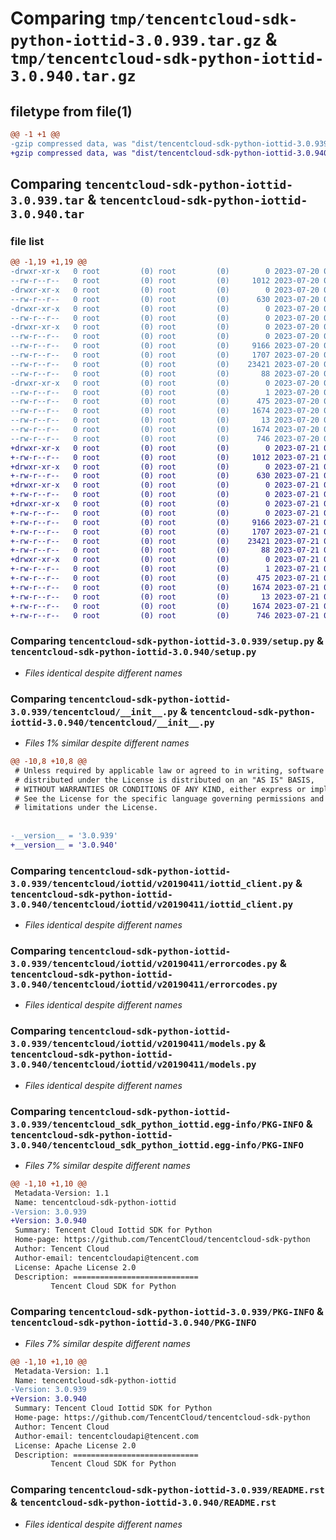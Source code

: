 # Comparing `tmp/tencentcloud-sdk-python-iottid-3.0.939.tar.gz` & `tmp/tencentcloud-sdk-python-iottid-3.0.940.tar.gz`

## filetype from file(1)

```diff
@@ -1 +1 @@
-gzip compressed data, was "dist/tencentcloud-sdk-python-iottid-3.0.939.tar", last modified: Thu Jul 20 00:26:11 2023, max compression
+gzip compressed data, was "dist/tencentcloud-sdk-python-iottid-3.0.940.tar", last modified: Fri Jul 21 00:44:23 2023, max compression
```

## Comparing `tencentcloud-sdk-python-iottid-3.0.939.tar` & `tencentcloud-sdk-python-iottid-3.0.940.tar`

### file list

```diff
@@ -1,19 +1,19 @@
-drwxr-xr-x   0 root         (0) root         (0)        0 2023-07-20 00:26:11.000000 tencentcloud-sdk-python-iottid-3.0.939/
--rw-r--r--   0 root         (0) root         (0)     1012 2023-07-20 00:26:11.000000 tencentcloud-sdk-python-iottid-3.0.939/setup.py
-drwxr-xr-x   0 root         (0) root         (0)        0 2023-07-20 00:26:11.000000 tencentcloud-sdk-python-iottid-3.0.939/tencentcloud/
--rw-r--r--   0 root         (0) root         (0)      630 2023-07-20 00:26:11.000000 tencentcloud-sdk-python-iottid-3.0.939/tencentcloud/__init__.py
-drwxr-xr-x   0 root         (0) root         (0)        0 2023-07-20 00:26:11.000000 tencentcloud-sdk-python-iottid-3.0.939/tencentcloud/iottid/
--rw-r--r--   0 root         (0) root         (0)        0 2023-07-20 00:26:11.000000 tencentcloud-sdk-python-iottid-3.0.939/tencentcloud/iottid/__init__.py
-drwxr-xr-x   0 root         (0) root         (0)        0 2023-07-20 00:26:11.000000 tencentcloud-sdk-python-iottid-3.0.939/tencentcloud/iottid/v20190411/
--rw-r--r--   0 root         (0) root         (0)        0 2023-07-20 00:26:11.000000 tencentcloud-sdk-python-iottid-3.0.939/tencentcloud/iottid/v20190411/__init__.py
--rw-r--r--   0 root         (0) root         (0)     9166 2023-07-20 00:26:11.000000 tencentcloud-sdk-python-iottid-3.0.939/tencentcloud/iottid/v20190411/iottid_client.py
--rw-r--r--   0 root         (0) root         (0)     1707 2023-07-20 00:26:11.000000 tencentcloud-sdk-python-iottid-3.0.939/tencentcloud/iottid/v20190411/errorcodes.py
--rw-r--r--   0 root         (0) root         (0)    23421 2023-07-20 00:26:11.000000 tencentcloud-sdk-python-iottid-3.0.939/tencentcloud/iottid/v20190411/models.py
--rw-r--r--   0 root         (0) root         (0)       88 2023-07-20 00:26:11.000000 tencentcloud-sdk-python-iottid-3.0.939/setup.cfg
-drwxr-xr-x   0 root         (0) root         (0)        0 2023-07-20 00:26:11.000000 tencentcloud-sdk-python-iottid-3.0.939/tencentcloud_sdk_python_iottid.egg-info/
--rw-r--r--   0 root         (0) root         (0)        1 2023-07-20 00:26:11.000000 tencentcloud-sdk-python-iottid-3.0.939/tencentcloud_sdk_python_iottid.egg-info/dependency_links.txt
--rw-r--r--   0 root         (0) root         (0)      475 2023-07-20 00:26:11.000000 tencentcloud-sdk-python-iottid-3.0.939/tencentcloud_sdk_python_iottid.egg-info/SOURCES.txt
--rw-r--r--   0 root         (0) root         (0)     1674 2023-07-20 00:26:11.000000 tencentcloud-sdk-python-iottid-3.0.939/tencentcloud_sdk_python_iottid.egg-info/PKG-INFO
--rw-r--r--   0 root         (0) root         (0)       13 2023-07-20 00:26:11.000000 tencentcloud-sdk-python-iottid-3.0.939/tencentcloud_sdk_python_iottid.egg-info/top_level.txt
--rw-r--r--   0 root         (0) root         (0)     1674 2023-07-20 00:26:11.000000 tencentcloud-sdk-python-iottid-3.0.939/PKG-INFO
--rw-r--r--   0 root         (0) root         (0)      746 2023-07-20 00:26:11.000000 tencentcloud-sdk-python-iottid-3.0.939/README.rst
+drwxr-xr-x   0 root         (0) root         (0)        0 2023-07-21 00:44:23.000000 tencentcloud-sdk-python-iottid-3.0.940/
+-rw-r--r--   0 root         (0) root         (0)     1012 2023-07-21 00:44:23.000000 tencentcloud-sdk-python-iottid-3.0.940/setup.py
+drwxr-xr-x   0 root         (0) root         (0)        0 2023-07-21 00:44:23.000000 tencentcloud-sdk-python-iottid-3.0.940/tencentcloud/
+-rw-r--r--   0 root         (0) root         (0)      630 2023-07-21 00:44:23.000000 tencentcloud-sdk-python-iottid-3.0.940/tencentcloud/__init__.py
+drwxr-xr-x   0 root         (0) root         (0)        0 2023-07-21 00:44:23.000000 tencentcloud-sdk-python-iottid-3.0.940/tencentcloud/iottid/
+-rw-r--r--   0 root         (0) root         (0)        0 2023-07-21 00:44:23.000000 tencentcloud-sdk-python-iottid-3.0.940/tencentcloud/iottid/__init__.py
+drwxr-xr-x   0 root         (0) root         (0)        0 2023-07-21 00:44:23.000000 tencentcloud-sdk-python-iottid-3.0.940/tencentcloud/iottid/v20190411/
+-rw-r--r--   0 root         (0) root         (0)        0 2023-07-21 00:44:23.000000 tencentcloud-sdk-python-iottid-3.0.940/tencentcloud/iottid/v20190411/__init__.py
+-rw-r--r--   0 root         (0) root         (0)     9166 2023-07-21 00:44:23.000000 tencentcloud-sdk-python-iottid-3.0.940/tencentcloud/iottid/v20190411/iottid_client.py
+-rw-r--r--   0 root         (0) root         (0)     1707 2023-07-21 00:44:23.000000 tencentcloud-sdk-python-iottid-3.0.940/tencentcloud/iottid/v20190411/errorcodes.py
+-rw-r--r--   0 root         (0) root         (0)    23421 2023-07-21 00:44:23.000000 tencentcloud-sdk-python-iottid-3.0.940/tencentcloud/iottid/v20190411/models.py
+-rw-r--r--   0 root         (0) root         (0)       88 2023-07-21 00:44:23.000000 tencentcloud-sdk-python-iottid-3.0.940/setup.cfg
+drwxr-xr-x   0 root         (0) root         (0)        0 2023-07-21 00:44:23.000000 tencentcloud-sdk-python-iottid-3.0.940/tencentcloud_sdk_python_iottid.egg-info/
+-rw-r--r--   0 root         (0) root         (0)        1 2023-07-21 00:44:23.000000 tencentcloud-sdk-python-iottid-3.0.940/tencentcloud_sdk_python_iottid.egg-info/dependency_links.txt
+-rw-r--r--   0 root         (0) root         (0)      475 2023-07-21 00:44:23.000000 tencentcloud-sdk-python-iottid-3.0.940/tencentcloud_sdk_python_iottid.egg-info/SOURCES.txt
+-rw-r--r--   0 root         (0) root         (0)     1674 2023-07-21 00:44:23.000000 tencentcloud-sdk-python-iottid-3.0.940/tencentcloud_sdk_python_iottid.egg-info/PKG-INFO
+-rw-r--r--   0 root         (0) root         (0)       13 2023-07-21 00:44:23.000000 tencentcloud-sdk-python-iottid-3.0.940/tencentcloud_sdk_python_iottid.egg-info/top_level.txt
+-rw-r--r--   0 root         (0) root         (0)     1674 2023-07-21 00:44:23.000000 tencentcloud-sdk-python-iottid-3.0.940/PKG-INFO
+-rw-r--r--   0 root         (0) root         (0)      746 2023-07-21 00:44:23.000000 tencentcloud-sdk-python-iottid-3.0.940/README.rst
```

### Comparing `tencentcloud-sdk-python-iottid-3.0.939/setup.py` & `tencentcloud-sdk-python-iottid-3.0.940/setup.py`

 * *Files identical despite different names*

### Comparing `tencentcloud-sdk-python-iottid-3.0.939/tencentcloud/__init__.py` & `tencentcloud-sdk-python-iottid-3.0.940/tencentcloud/__init__.py`

 * *Files 1% similar despite different names*

```diff
@@ -10,8 +10,8 @@
 # Unless required by applicable law or agreed to in writing, software
 # distributed under the License is distributed on an "AS IS" BASIS,
 # WITHOUT WARRANTIES OR CONDITIONS OF ANY KIND, either express or implied.
 # See the License for the specific language governing permissions and
 # limitations under the License.
 
 
-__version__ = '3.0.939'
+__version__ = '3.0.940'
```

### Comparing `tencentcloud-sdk-python-iottid-3.0.939/tencentcloud/iottid/v20190411/iottid_client.py` & `tencentcloud-sdk-python-iottid-3.0.940/tencentcloud/iottid/v20190411/iottid_client.py`

 * *Files identical despite different names*

### Comparing `tencentcloud-sdk-python-iottid-3.0.939/tencentcloud/iottid/v20190411/errorcodes.py` & `tencentcloud-sdk-python-iottid-3.0.940/tencentcloud/iottid/v20190411/errorcodes.py`

 * *Files identical despite different names*

### Comparing `tencentcloud-sdk-python-iottid-3.0.939/tencentcloud/iottid/v20190411/models.py` & `tencentcloud-sdk-python-iottid-3.0.940/tencentcloud/iottid/v20190411/models.py`

 * *Files identical despite different names*

### Comparing `tencentcloud-sdk-python-iottid-3.0.939/tencentcloud_sdk_python_iottid.egg-info/PKG-INFO` & `tencentcloud-sdk-python-iottid-3.0.940/tencentcloud_sdk_python_iottid.egg-info/PKG-INFO`

 * *Files 7% similar despite different names*

```diff
@@ -1,10 +1,10 @@
 Metadata-Version: 1.1
 Name: tencentcloud-sdk-python-iottid
-Version: 3.0.939
+Version: 3.0.940
 Summary: Tencent Cloud Iottid SDK for Python
 Home-page: https://github.com/TencentCloud/tencentcloud-sdk-python
 Author: Tencent Cloud
 Author-email: tencentcloudapi@tencent.com
 License: Apache License 2.0
 Description: ============================
         Tencent Cloud SDK for Python
```

### Comparing `tencentcloud-sdk-python-iottid-3.0.939/PKG-INFO` & `tencentcloud-sdk-python-iottid-3.0.940/PKG-INFO`

 * *Files 7% similar despite different names*

```diff
@@ -1,10 +1,10 @@
 Metadata-Version: 1.1
 Name: tencentcloud-sdk-python-iottid
-Version: 3.0.939
+Version: 3.0.940
 Summary: Tencent Cloud Iottid SDK for Python
 Home-page: https://github.com/TencentCloud/tencentcloud-sdk-python
 Author: Tencent Cloud
 Author-email: tencentcloudapi@tencent.com
 License: Apache License 2.0
 Description: ============================
         Tencent Cloud SDK for Python
```

### Comparing `tencentcloud-sdk-python-iottid-3.0.939/README.rst` & `tencentcloud-sdk-python-iottid-3.0.940/README.rst`

 * *Files identical despite different names*

